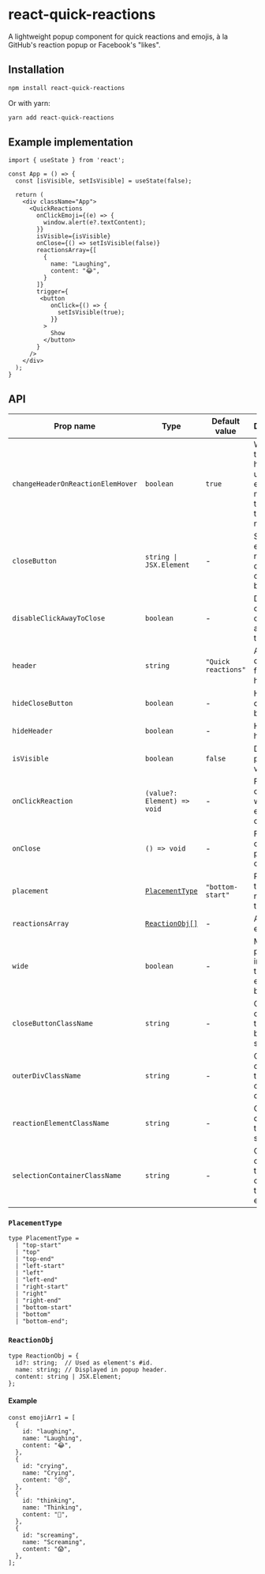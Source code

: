 # react-quick-reactions

A lightweight popup component for quick reactions and emojis, à la GitHub's reaction popup or Facebook's "likes".

## Installation

```sh
npm install react-quick-reactions
```

Or with yarn:

```sh
yarn add react-quick-reactions
```

## Example implementation
```TSX
import { useState } from 'react';

const App = () => {
  const [isVisible, setIsVisible] = useState(false);
  
  return (
    <div className="App">
      <QuickReactions
        onClickEmoji={(e) => {
          window.alert(e?.textContent);
        }}
        isVisible={isVisible}
        onClose={() => setIsVisible(false)}
        reactionsArray={[
          {
            name: "Laughing",
            content: "😂",
          }
        ]}
        trigger={
         <button
            onClick={() => {
              setIsVisible(true);
            }}
          >
            Show
          </button>
        }
      />
    </div>
  );
}
```

## API

| Prop name                         | Type                        | Default value | Description |
| --------------------------------- | --------------------------- | ------------- | ----------- |
| `changeHeaderOnReactionElemHover` | `boolean`                   | `true`        | When `true`, the popup's header updates on emoji mouseover to display the emoji's name. |
| `closeButton`                     | `string \| JSX.Element`     | -             | String or element to replace the default close button.       |
| `disableClickAwayToClose`         | `boolean`                   | -             | Disables closing by clicking away from the popup.            |
| `header`                          | `string`                    | `"Quick reactions"` | Alternative default title for popup's header.          |
| `hideCloseButton`                 | `boolean`                   | -             | Hides the close button.                                      |
| `hideHeader`                      | `boolean`                   | -             | Hides the header                                             |
| `isVisible`                       | `boolean`                   | `false`       | Determines popup visibility.                                 |
| `onClickReaction`                 | `(value?: Element) => void` | -             | Function called when an emoji is clicked.                    |
| `onClose`                         | `() => void`                | -             | Function called on popup close.                              |
| `placement`                       | [`PlacementType`](#placementtype) | `"bottom-start"` | Positions the popup relative to the `trigger`.      |
| `reactionsArray`                  | [`ReactionObj[]`](#reactionobj) | -         | Array of emojis.                                             |
| `wide`                            | `boolean`                   | -             | Makes the popup wide instead of tall. Eight emojis wide by default. |
| `closeButtonClassName`            | `string`                    | -             | Optional classes for the close button span.                  |
| `outerDivClassName`               | `string`                    | -             | Optional classes for the popup container div.                |
| `reactionElementClassName`        | `string`                    | -             | Optional classes for the emoji spans.                        |
| `selectionContainerClassName`     | `string`                    | -             | Optional classes for the div containing the array of emojis. |

### `PlacementType`
```TSX
type PlacementType =
  | "top-start"
  | "top"
  | "top-end"
  | "left-start"
  | "left"
  | "left-end"
  | "right-start"
  | "right"
  | "right-end"
  | "bottom-start"
  | "bottom"
  | "bottom-end";
```

### `ReactionObj`

```TSX
type ReactionObj = {
  id?: string;  // Used as element's #id.
  name: string; // Displayed in popup header.
  content: string | JSX.Element;
};
```

#### Example
```TSX
const emojiArr1 = [
  {
    id: "laughing",
    name: "Laughing",
    content: "😂",
  },
  {
    id: "crying",
    name: "Crying",
    content: "😢",
  },
  {
    id: "thinking",
    name: "Thinking",
    content: "🤔",
  },
  {
    id: "screaming",
    name: "Screaming",
    content: "😱",
  },
];
  ```
